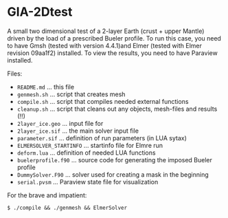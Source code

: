 # GIA-2Dtest

A small two dimensional test of a 2-layer Earth (crust + upper Mantle) driven by the load of a prescribed Bueler profile.
To run this case, you need to have Gmsh (tested with version 4.4.1)and Elmer (tested with Elmer revision 09aa1f2) installed. To view the results, you need to have Paraview installed.

Files:
- `README.md` ... this file
- `genmesh.sh` ... script that creates mesh
- `compile.sh` ... script that compiles needed external functions
- `cleanup.sh` ... script that cleans out any objects, mesh-files and results (!!)
- `2layer_ice.geo` ... input file for 
- `2layer_ice.sif` ... the main solver input file
- `parameter.sif` ... definition of run parameters (in LUA sytax)
- `ELMERSOLVER_STARTINFO` ... startinfo file for Elmre run
- `deform.lua` ... definition of needed LUA functions 
- `buelerprofile.f90` ... source code for generating the imposed Bueler profile
- `DummySolver.F90` ... solver used for creating a mask in the beginning
- `serial.pvsm` ... Paraview state file for visualization

For the brave and impatient:
```
$ ./compile && ./genmesh && ElmerSolver
```
